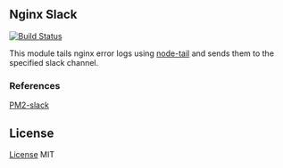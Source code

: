 ## Nginx Slack
[![Build Status](https://travis-ci.org/harshithkashyap/pm2-nginx-slack.svg?branch=master)](https://travis-ci.org/harshithkashyap/pm2-nginx-slack)

This module tails nginx error logs using [node-tail](https://github.com/lucagrulla/node-tail) and sends them to the specified slack channel.

### References

[PM2-slack](https://github.com/mattpker/pm2-slack)

## License
[License](LICENSE) MIT